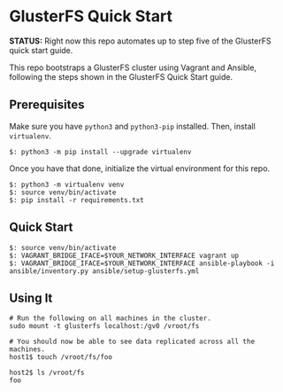 # GlusterFS Quick Start

**STATUS:** Right now this repo automates up to step five of the GlusterFS quick start guide.

This repo bootstraps a GlusterFS cluster using Vagrant and Ansible, following the steps shown
in the GlusterFS Quick Start guide.

## Prerequisites

Make sure you have `python3` and `python3-pip` installed. Then, install `virtualenv`.

```
$: python3 -m pip install --upgrade virtualenv
```

Once you have that done, initialize the virtual environment for this repo.

```
$: python3 -m virtualenv venv
$: source venv/bin/activate
$: pip install -r requirements.txt
```

## Quick Start

```
$: source venv/bin/activate
$: VAGRANT_BRIDGE_IFACE=$YOUR_NETWORK_INTERFACE vagrant up
$: VAGRANT_BRIDGE_IFACE=$YOUR_NETWORK_INTERFACE ansible-playbook -i ansible/inventory.py ansible/setup-glusterfs.yml
```

## Using It

```
# Run the following on all machines in the cluster.
sudo mount -t glusterfs localhost:/gv0 /vroot/fs

# You should now be able to see data replicated across all the machines.
host1$ touch /vroot/fs/foo

host2$ ls /vroot/fs
foo
```
